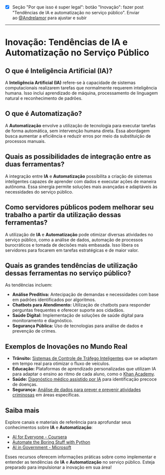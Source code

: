 - [x] Seção "Por que isso é super legal": botão "Inovação": fazer post "Tendências de IA e automatização no serviço público". Enviar ao [@Andrelamor](https://github.com/Andrelamor) para ajustar e subir

------------------------------------------------------------
# Inovação: Tendências de IA e Automatização no Serviço Público

## O que é Inteligência Artificial (IA)?

A **Inteligência Artificial (IA)** refere-se à capacidade de sistemas computacionais realizarem tarefas que normalmente requerem inteligência humana. Isso inclui aprendizado de máquina, processamento de linguagem natural e reconhecimento de padrões.

## O que é Automatização?

A **Automatização** envolve a utilização de tecnologia para executar tarefas de forma automática, sem intervenção humana direta. Essa abordagem busca aumentar a eficiência e reduzir erros por meio da substituição de processos manuais.

## Quais as possibilidades de integração entre as duas ferramentas?

A integração entre **IA** e **Automatização** possibilita a criação de sistemas inteligentes capazes de aprender com dados e executar ações de maneira autônoma. Essa sinergia permite soluções mais avançadas e adaptáveis às necessidades do serviço público.

## Como servidores públicos podem melhorar seu trabalho a partir da utilização dessas ferramentas?

A utilização de **IA** e **Automatização** pode otimizar diversas atividades no serviço público, como a análise de dados, automação de processos burocráticos e tomada de decisões mais embasada. Isso libera os servidores para focarem em tarefas estratégicas e de maior valor.

## Quais as grandes tendências de utilização dessas ferramentas no serviço público?

As tendências incluem:

- **Análise Preditiva:** Antecipação de demandas e necessidades com base em padrões identificados por algoritmos.
- **Chatbots para Atendimento:** Utilização de chatbots para responder perguntas frequentes e oferecer suporte aos cidadãos.
- **Saúde Digital:** Implementação de soluções de saúde digital para monitoramento e diagnóstico.
- **Segurança Pública:** Uso de tecnologias para análise de dados e prevenção de crimes.

## Exemplos de Inovações no Mundo Real

- **Trânsito:** [Sistemas de Controle de Tráfego Inteligentes](https://www.forbes.com/sites/forbestechcouncil/2020/08/26/here-are-7-ways-ai-can-transform-urban-mobility/) que se adaptam em tempo real para otimizar o fluxo de veículos.
- **Educação:** Plataformas de aprendizado personalizadas que utilizam IA para adaptar o ensino ao ritmo de cada aluno, como o [Khan Academy](https://www.khanacademy.org/).
- **Saúde:** [Diagnóstico médico assistido por IA](https://www.ncbi.nlm.nih.gov/pmc/articles/PMC7293022/) para identificação precoce de doenças.
- **Segurança:** [Análise de dados para prever e prevenir atividades criminosas](https://www.tandfonline.com/doi/abs/10.1080/15252019.2020.1790802) em áreas específicas.

## Saiba mais

Explore canais e materiais de referência para aprofundar seus conhecimentos sobre **IA** e **Automatização**:

- [AI for Everyone - Coursera](https://www.coursera.org/learn/ai-for-everyone)
- [Automate the Boring Stuff with Python](https://automatetheboringstuff.com/)
- [AI in Government - Microsoft](https://www.microsoft.com/en-us/ai/industries/government)

Esses recursos oferecem informações práticas sobre como implementar e entender as tendências de **IA** e **Automatização** no serviço público. Esteja preparado para impulsionar a inovação em sua área!
